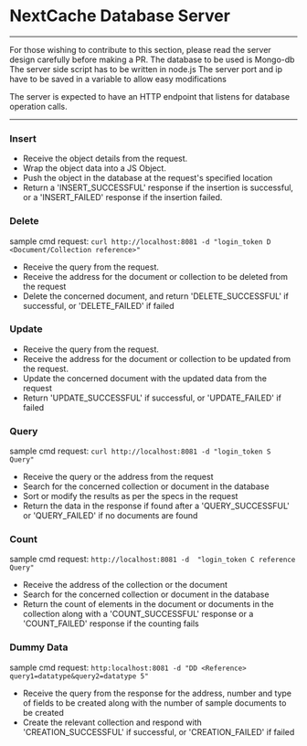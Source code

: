 # NextCache Database Server

---------------------------------------------

For those wishing to contribute to this section, please read the server design carefully before making a PR.
The database to be used is Mongo-db
The server side script has to be written in node.js
The server port and ip have to be saved in a variable to allow easy modifications

The server is expected to have an HTTP endpoint that listens for database operation calls.

---------------------------------------------

### Insert

- Receive the object details from the request.
- Wrap the object data into a JS Object.
- Push the object in the database at the request's specified location
- Return a 'INSERT_SUCCESSFUL' response if the insertion is successful, or a 'INSERT_FAILED' response if the insertion failed.

### Delete

sample cmd request: ```curl http://localhost:8081 -d "login_token D <Document/Collection reference>"```

- Receive the query from the request.
- Receive the address for the document or collection to be deleted from the request
- Delete the concerned document, and return 'DELETE_SUCCESSFUL' if successful, or 'DELETE_FAILED' if failed

### Update

- Receive the query from the request.
- Receive the address for the document or collection to be updated from the request.
- Update the concerned document with the updated data from the request
- Return 'UPDATE_SUCCESSFUL' if successful, or 'UPDATE_FAILED' if failed

### Query

sample cmd request: ```curl http://localhost:8081 -d "login_token S Query"```

- Receive the query or the address from the request
- Search for the concerned collection or document in the database
- Sort or modify the results as per the specs in the request
- Return the data in the response if found after a 'QUERY_SUCCESSFUL' or 'QUERY_FAILED' if no documents are found

### Count

sample cmd request: ```http://localhost:8081 -d  "login_token C reference Query"```

- Receive the address of the collection or the document
- Search for the concerned collection or document in the database
- Return the count of elements in the document or documents in the collection along with a 'COUNT_SUCCESSFUL' response or a 'COUNT_FAILED' response if the counting fails

### Dummy Data

sample cmd request: ```http:localhost:8081 -d "DD <Reference> query1=datatype&query2=datatype 5"```

- Receive the query from the response for the address, number and type of fields to be created along with the number of sample documents to be created
- Create the relevant collection and respond with 'CREATION_SUCCESSFUL' if successful, or 'CREATION_FAILED' if failed

